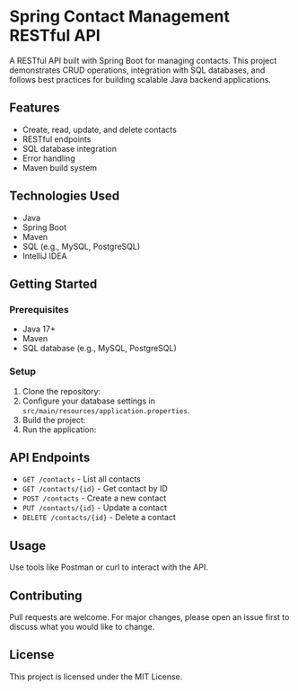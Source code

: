 # Spring Contact Management RESTful API

A RESTful API built with Spring Boot for managing contacts. This project demonstrates CRUD operations, integration with SQL databases, and follows best practices for building scalable Java backend applications.

## Features

- Create, read, update, and delete contacts
- RESTful endpoints
- SQL database integration
- Error handling
- Maven build system

## Technologies Used

- Java
- Spring Boot
- Maven
- SQL (e.g., MySQL, PostgreSQL)
- IntelliJ IDEA

## Getting Started

### Prerequisites

- Java 17+
- Maven
- SQL database (e.g., MySQL, PostgreSQL)

### Setup

1. Clone the repository:
2. Configure your database settings in `src/main/resources/application.properties`.
3. Build the project:
4. Run the application:

## API Endpoints

- `GET /contacts` - List all contacts
- `GET /contacts/{id}` - Get contact by ID
- `POST /contacts` - Create a new contact
- `PUT /contacts/{id}` - Update a contact
- `DELETE /contacts/{id}` - Delete a contact

## Usage

Use tools like Postman or curl to interact with the API.

## Contributing

Pull requests are welcome. For major changes, please open an issue first to discuss what you would like to change.

## License

This project is licensed under the MIT License.
